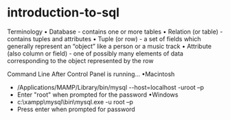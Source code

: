 # introduction-to-sql

Terminology
• Database - contains one or more tables
• Relation (or table) - contains tuples and attributes
• Tuple (or row) - a set of fields which generally represent an “object”
like a person or a music track
• Attribute (also column or field) - one of possibly many elements of
data corresponding to the object represented by the row

Command Line
After Control Panel is running...
•Macintosh
- /Applications/MAMP/Library/bin/mysql --host=localhost -uroot –p
- Enter "root" when prompted for the password
•Windows
- c:\xampp\mysql\bin\mysql.exe -u root –p
- Press enter when prompted for password

